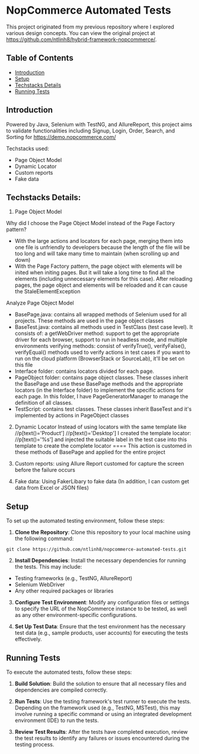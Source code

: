 # NopCommerce Automated Tests

This project originated from my previous repository where I explored various design concepts. You can view the original project at https://github.com/ntlinh8/hybrid-framework-nopcommerce/.

## Table of Contents

- [Introduction](#introduction)
- [Setup](#setup)
- [Techstacks Details](#techstacks-details)
- [Running Tests](#running-tests)
  
## Introduction

Powered by Java, Selenium with TestNG, and AllureReport, this project aims to validate functionalities including Signup, Login, Order, Search, and Sorting for https://demo.nopcommerce.com/

Techstacks used:
- Page Object Model
- Dynamic Locator
- Custom reports
- Fake data

## Techstacks Details:
1. Page Object Model

Why did I choose the Page Object Model instead of the Page Factory pattern?
- With the large actions and locators for each page, merging them into one file is unfriendly to developers because the length of the file will be too long and will take many time to maintain (when scrolling up and down)
- With the Page Factory pattern, the page object with elements will be inited when initing pages. But it will take a long time to find all the elements (including unnecessary elements for this case). After reloading pages, the page object and elements will be reloaded and it can cause the StaleElementException

Analyze Page Object Model
- BasePage.java: contains all wrapped methods of Selenium used for all projects. These methods are used in the page object classes
- BaseTest.java: contains all methods used in TestClass (test case level). It consists of:
  a getWebDriver method: support to get the appropriate driver for each browser, support to run in headless mode, and multiple environments
  verifying methods: consist of verifyTrue(), verifyFalse(), verifyEqual() methods used to verify actions in test cases
  if you want to run on the cloud platform (BrowserStack or SourceLab), it'll be set on this file
- Interface folder: contains locators divided for each page. 
- PageObject folder: contains page object classes. These classes inherit the BasePage and use these BasePage methods and the appropriate locators (in the Interface folder) to implement the specific actions for each page. In this folder, I have PageGeneratorManager to manage the definition of all classes.
- TestScript: contains test classes. These classes inherit BaseTest and it's implemented by actions in PageObject classes

2. Dynamic Locator
Instead of using locators with the same template like
//p[text()='Product']
//p[text()='Desktop']
I created the template locator: //p[text()='%s'] and injected the suitable label in the test case into this template to create the complete locator
====
This action is customed in these methods of BasePage and applied for the entire project

3. Custom reports: using Allure Report customed for capture the screen before the failure occurs
4. Fake data: Using FakerLibary to fake data
(In addition, I can custom get data from Excel or JSON files)

## Setup

To set up the automated testing environment, follow these steps:

1. **Clone the Repository**: Clone this repository to your local machine using the following command:
```
git clone https://github.com/ntlinh8/nopcommerce-automated-tests.git
```
2. **Install Dependencies**: Install the necessary dependencies for running the tests. This may include:
- Testing frameworks (e.g., TestNG, AllureReport)
- Selenium WebDriver
- Any other required packages or libraries

3. **Configure Test Environment**: Modify any configuration files or settings to specify the URL of the NopCommerce instance to be tested, as well as any other environment-specific configurations.

4. **Set Up Test Data**: Ensure that the test environment has the necessary test data (e.g., sample products, user accounts) for executing the tests effectively.

## Running Tests

To execute the automated tests, follow these steps:

1. **Build Solution**: Build the solution to ensure that all necessary files and dependencies are compiled correctly.

2. **Run Tests**: Use the testing framework's test runner to execute the tests. Depending on the framework used (e.g., TestNG, MSTest), this may involve running a specific command or using an integrated development environment (IDE) to run the tests.

3. **Review Test Results**: After the tests have completed execution, review the test results to identify any failures or issues encountered during the testing process.

